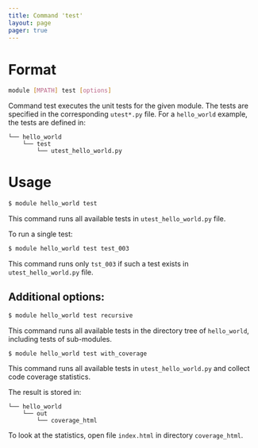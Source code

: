 ```yaml
---
title: Command 'test'
layout: page 
pager: true
---
```


Format
======

```.bash
module [MPATH] test [options]
```

Command test executes the unit tests for the given module. The tests are specified in the
corresponding `utest*.py` file. For a `hello_world` example, the tests are defined in:

```
└── hello_world
    └── test
        └── utest_hello_world.py
```

Usage
=====

```.bash
$ module hello_world test
```

This command runs all available tests in `utest_hello_world.py` file.

To run a single test:

```.bash
$ module hello_world test test_003
```
This command runs only `tst_003` if such a test exists in `utest_hello_world.py` file.


Additional options:
-------------------

```.bash
$ module hello_world test recursive
```

This command runs all available tests in the directory tree of `hello_world`,
including tests of sub-modules.

```.bash
$ module hello_world test with_coverage
```
This command runs all available tests in `utest_hello_world.py` and collect code coverage statistics.

The result is stored in:

```
└── hello_world
    └── out
        └── coverage_html
```

To look at the statistics, open file `index.html` in directory `coverage_html`.
